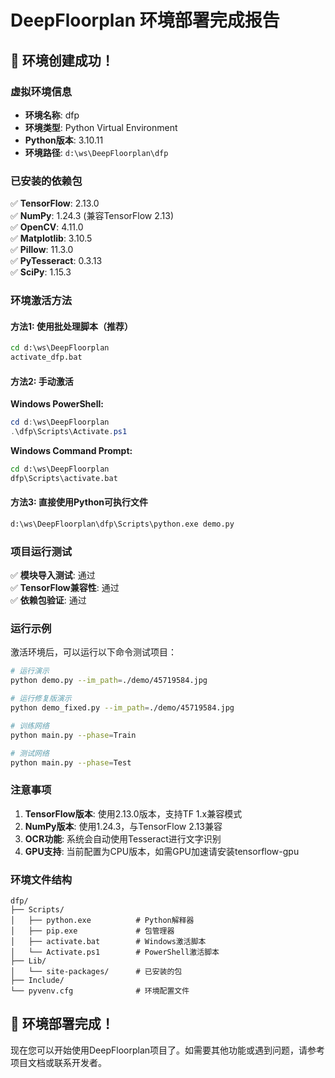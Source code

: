 # DeepFloorplan 环境部署完成报告

## 🎉 环境创建成功！

### 虚拟环境信息
- **环境名称**: dfp
- **环境类型**: Python Virtual Environment
- **Python版本**: 3.10.11
- **环境路径**: `d:\ws\DeepFloorplan\dfp`

### 已安装的依赖包
✅ **TensorFlow**: 2.13.0  
✅ **NumPy**: 1.24.3 (兼容TensorFlow 2.13)  
✅ **OpenCV**: 4.11.0  
✅ **Matplotlib**: 3.10.5  
✅ **Pillow**: 11.3.0  
✅ **PyTesseract**: 0.3.13  
✅ **SciPy**: 1.15.3  

### 环境激活方法

#### 方法1: 使用批处理脚本（推荐）
```cmd
cd d:\ws\DeepFloorplan
activate_dfp.bat
```

#### 方法2: 手动激活
**Windows PowerShell:**
```powershell
cd d:\ws\DeepFloorplan
.\dfp\Scripts\Activate.ps1
```

**Windows Command Prompt:**
```cmd
cd d:\ws\DeepFloorplan
dfp\Scripts\activate.bat
```

#### 方法3: 直接使用Python可执行文件
```cmd
d:\ws\DeepFloorplan\dfp\Scripts\python.exe demo.py
```

### 项目运行测试

✅ **模块导入测试**: 通过  
✅ **TensorFlow兼容性**: 通过  
✅ **依赖包验证**: 通过  

### 运行示例

激活环境后，可以运行以下命令测试项目：

```bash
# 运行演示
python demo.py --im_path=./demo/45719584.jpg

# 运行修复版演示
python demo_fixed.py --im_path=./demo/45719584.jpg

# 训练网络
python main.py --phase=Train

# 测试网络
python main.py --phase=Test
```

### 注意事项

1. **TensorFlow版本**: 使用2.13.0版本，支持TF 1.x兼容模式
2. **NumPy版本**: 使用1.24.3，与TensorFlow 2.13兼容
3. **OCR功能**: 系统会自动使用Tesseract进行文字识别
4. **GPU支持**: 当前配置为CPU版本，如需GPU加速请安装tensorflow-gpu

### 环境文件结构
```
dfp/
├── Scripts/
│   ├── python.exe          # Python解释器
│   ├── pip.exe             # 包管理器
│   ├── activate.bat        # Windows激活脚本
│   └── Activate.ps1        # PowerShell激活脚本
├── Lib/
│   └── site-packages/      # 已安装的包
├── Include/
└── pyvenv.cfg              # 环境配置文件
```

## 🚀 环境部署完成！

现在您可以开始使用DeepFloorplan项目了。如需要其他功能或遇到问题，请参考项目文档或联系开发者。
